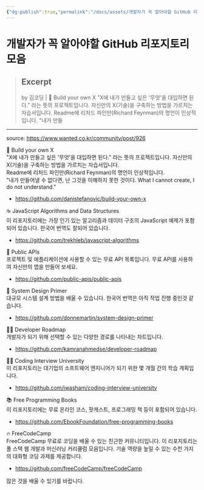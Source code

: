 ```yaml
---
{"dg-publish":true,"permalink":"/docs/assets/개발자가 꼭 알아야할 GitHub 리포지토리 모음/","title":"개발자가 꼭 알아야할 GitHub 리포지토리 모음"}
---
```



# 개발자가 꼭 알아야할 GitHub 리포지토리 모음

> ## Excerpt
> by 김코딩 | 🚀 Build your own X "X에 내가 만들고 싶은 '무엇'을 대입하면 된다." 라는 뜻의 프로젝트입니다. 자신만의 X(기술)을 구축하는 방법을 가르치는 자습서입니다. Readme에 리처드 파인만(Richard Feynman)의 명언이 인상적입니다. "내가 만들

---
source: https://www.wanted.co.kr/community/post/926

🚀 Build your own X  
"X에 내가 만들고 싶은 '무엇'을 대입하면 된다." 라는 뜻의 프로젝트입니다. 자신만의 X(기술)을 구축하는 방법을 가르치는 자습서입니다.  
Readme에 리처드 파인만(Richard Feynman)의 명언이 인상적입니다.  
"내가 만들어낼 수 없다면, 난 그것을 이해하지 못한 것이다. What I cannot create, I do not understand."
- https://github.com/danistefanovic/build-your-own-x


☕ JavaScript Algorithms and Data Structures  
이 리포지토리에는 가장 인기 있는 알고리즘과 데이터 구조의 JavaScript  예제가 포함되어 있습니다. 한국어 번역도 잘되어 있습니다.
- https://github.com/trekhleb/javascript-algorithms


🌿 Public APIs  
프로젝트 및 애플리케이션에 사용할 수 있는 무료 API 목록입니다. 무료 API를 사용하여 자신만의 앱을 만들어 보세요.
- https://github.com/public-apis/public-apis


🥤 System Design Primer  
대규모 시스템 설계 방법을 배울 수 있습니다. 한국어 번역은 아직 작업 진행 중인것 같습니다.
- https://github.com/donnemartin/system-design-primer


🤷‍♂️ Developer Roadmap  
개발자가 되기 위해 선택할 수 있는 다양한 경로를 나타내는 차트입니다. 
- https://github.com/kamranahmedse/developer-roadmap


👨‍💻 Coding Interview University  
이 리포지토리는 대기업의 소프트웨어 엔지니어가 되기 위한 몇 개월 간의 학습 계획입니다.
- https://github.com/jwasham/coding-interview-university


📚 Free Programming Books  
이 리포지토리에는 무료 온라인 코스, 팟캐스트, 프로그래밍 책 등이 포함되어 있습니다.
- https://github.com/EbookFoundation/free-programming-books


🔥 FreeCodeCamp  
FreeCodeCamp 무료로 코딩을 배울 수 있는 친근한 커뮤니티입니다. 이 리포지토리는 풀 스택 웹 개발과 머신러닝 커리큘럼 모음입니다. 기술 역량을 높일 수 있는 수천 가지의 대화형 코딩 과제를 제공합니다.
- https://github.com/freeCodeCamp/freeCodeCamp


많은 것을 배울 수 있기를 바랍니다.
